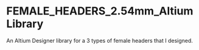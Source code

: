 # FEMALE_HEADERS_2.54mm_AltiumLibrary
An Altium Designer library for a 3 types of female headers that I designed.
